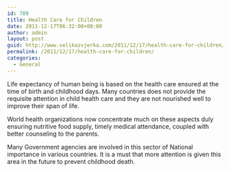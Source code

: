 ```yaml
---
id: 789
title: Health Care for Children
date: 2011-12-17T06:32:00+00:00
author: admin
layout: post
guid: http://www.velikazvjerka.com/2011/12/17/health-care-for-children/
permalink: /2011/12/17/health-care-for-children/
categories:
  - General
---
```

Life expectancy of human being is based on the health care ensured at the time of birth and childhood days. Many countries does not provide the requisite attention in child health care and they are not nourished well to improve their span of life.

World health organizations now concentrate much on these aspects duly ensuring nutritive food supply, timely medical attendance, coupled with better counseling to the parents.

Many Government agencies are involved in this sector of National importance in various countries. It is a must that more attention is given this area in the future to prevent childhood death.